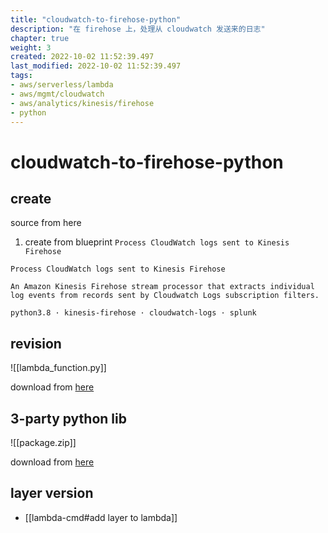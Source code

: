 ```yaml
---
title: "cloudwatch-to-firehose-python"
description: "在 firehose 上，处理从 cloudwatch 发送来的日志"
chapter: true
weight: 3
created: 2022-10-02 11:52:39.497
last_modified: 2022-10-02 11:52:39.497
tags: 
- aws/serverless/lambda
- aws/mgmt/cloudwatch 
- aws/analytics/kinesis/firehose 
- python 
---
```


# cloudwatch-to-firehose-python

## create
source from here
1. create from blueprint `Process CloudWatch logs sent to Kinesis Firehose`
```
Process CloudWatch logs sent to Kinesis Firehose

An Amazon Kinesis Firehose stream processor that extracts individual log events from records sent by Cloudwatch Logs subscription filters.

python3.8 · kinesis-firehose · cloudwatch-logs · splunk
```


## revision

![[lambda_function.py]]

download from [here](lambda_function.py)

## 3-party python lib

![[package.zip]]

download from [here](package.zip)

## layer version
- [[lambda-cmd#add layer to lambda]]




